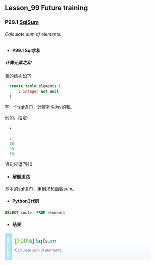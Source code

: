 ## Lesson_99 Future training


### P99.1 [SqlSum](https://app.codility.com/programmers/lessons/99-future_training/db_sum/) 

###### Calculate sum of elements.

* #### P99.1 Sql求和

##### 计算元素之和

表的结构如下:
```sql
  create table elements (
      v integer not null
  )
 ```
写一个sql语句，计算列名为v的和。

例如，给定:
```sql
  v
  ---
  2
  10
  20
  10
 ```
语句应返回42

* #### 解题思路

 基本的sql语句，用到求和函数sum。

* #### Python3代码

```sql
SELECT sum(v) FROM elements
```

* #### 结果



![image](https://github.com/Anfany/Codility-Lessons-By-Python3/blob/master/L99_Future%20training/99.1.png)
